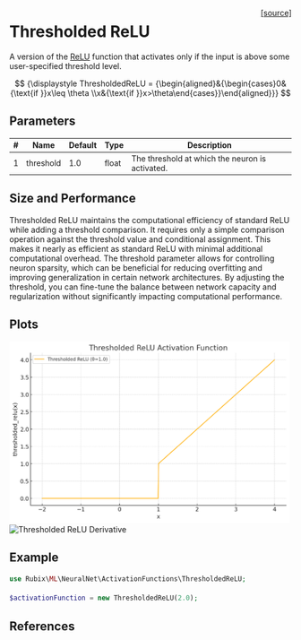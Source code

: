 <span style="float:right;"><a href="https://github.com/RubixML/ML/blob/master/src/NeuralNet/ActivationFunctions/ThresholdedReLU/ThresholdedReLU.php">[source]</a></span>

# Thresholded ReLU
A version of the [ReLU](relu.md) function that activates only if the input is above some user-specified threshold level.

$$
{\displaystyle ThresholdedReLU = {\begin{aligned}&{\begin{cases}0&{\text{if }}x\leq \theta \\x&{\text{if }}x>\theta\end{cases}}\end{aligned}}}
$$

## Parameters
| # | Name | Default | Type | Description |
|---|---|---|---|---|
| 1 | threshold | 1.0 | float | The threshold at which the neuron is activated. |

## Size and Performance
Thresholded ReLU maintains the computational efficiency of standard ReLU while adding a threshold comparison. It requires only a simple comparison operation against the threshold value and conditional assignment. This makes it nearly as efficient as standard ReLU with minimal additional computational overhead. The threshold parameter allows for controlling neuron sparsity, which can be beneficial for reducing overfitting and improving generalization in certain network architectures. By adjusting the threshold, you can fine-tune the balance between network capacity and regularization without significantly impacting computational performance.

## Plots
<img src="../../images/activation-functions/thresholded-relu.png" alt="Thresholded ReLU Function" width="500" height="auto">

<img src="../../images/activation-functions/thresholded-derivative.png" alt="Thresholded ReLU Derivative" width="500" height="auto">

## Example
```php
use Rubix\ML\NeuralNet\ActivationFunctions\ThresholdedReLU;

$activationFunction = new ThresholdedReLU(2.0);
```

## References
[^1]: K. Konda et al. (2015). Zero-bias autoencoders and the benefits of co-adapting features.
